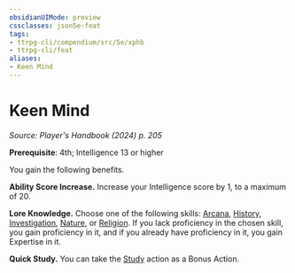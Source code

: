 ```yaml
---
obsidianUIMode: preview
cssclasses: json5e-feat
tags:
- ttrpg-cli/compendium/src/5e/xphb
- ttrpg-cli/feat
aliases:
- Keen Mind
---
```

# Keen Mind
*Source: Player's Handbook (2024) p. 205*  

**Prerequisite**: 4th; Intelligence 13 or higher

You gain the following benefits.

**Ability Score Increase.** Increase your Intelligence score by 1, to a maximum of 20.

**Lore Knowledge.** Choose one of the following skills: [Arcana](Інструменти%20ДМ/CLI/rules/skills.md#Arcana), [History](Інструменти%20ДМ/CLI/rules/skills.md#History), [Investigation](Інструменти%20ДМ/CLI/rules/skills.md#Investigation), [Nature](Інструменти%20ДМ/CLI/rules/skills.md#Nature), or [Religion](Інструменти%20ДМ/CLI/rules/skills.md#Religion). If you lack proficiency in the chosen skill, you gain proficiency in it, and if you already have proficiency in it, you gain Expertise in it.

**Quick Study.** You can take the [Study](Інструменти%20ДМ/CLI/rules/actions.md#Study) action as a Bonus Action.